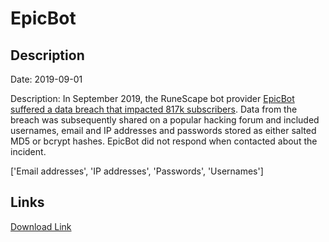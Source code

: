 # EpicBot

## Description

Date: 2019-09-01

Description:
In September 2019, the RuneScape bot provider <a href="https://arstechnica.com/information-technology/2019/11/password-data-dumped-online-for-2-2-million-users-of-currency-and-gaming-sites/" target="_blank" rel="noopener">EpicBot suffered a data breach that impacted 817k subscribers</a>. Data from the breach was subsequently shared on a popular hacking forum and included usernames, email and IP addresses and passwords stored as either salted MD5 or bcrypt hashes. EpicBot did not respond when contacted about the incident.


['Email addresses', 'IP addresses', 'Passwords', 'Usernames']

## Links

[Download Link](https://link-to.net/1229997/673.0452299880365/dynamic/?r=ZXBpY2JvdC5jb20=)